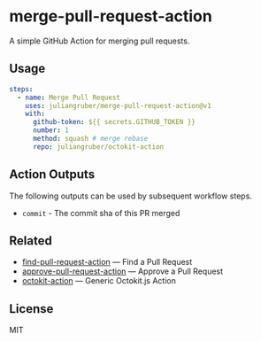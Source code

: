 # merge-pull-request-action

A simple GitHub Action for merging pull requests.

## Usage

```yaml
steps:
  - name: Merge Pull Request
    uses: juliangruber/merge-pull-request-action@v1
    with:
      github-token: ${{ secrets.GITHUB_TOKEN }}
      number: 1
      method: squash # merge rebase
      repo: juliangruber/octokit-action
```

## Action Outputs

The following outputs can be used by subsequent workflow steps.

- `commit` - The commit sha of this PR merged

## Related

- [find-pull-request-action](https://github.com/juliangruber/find-pull-request-action) &mdash; Find a Pull Request
- [approve-pull-request-action](https://github.com/juliangruber/approve-pull-request-action) &mdash; Approve a Pull Request
- [octokit-action](https://github.com/juliangruber/octokit-action) &mdash; Generic Octokit.js Action

## License

MIT
